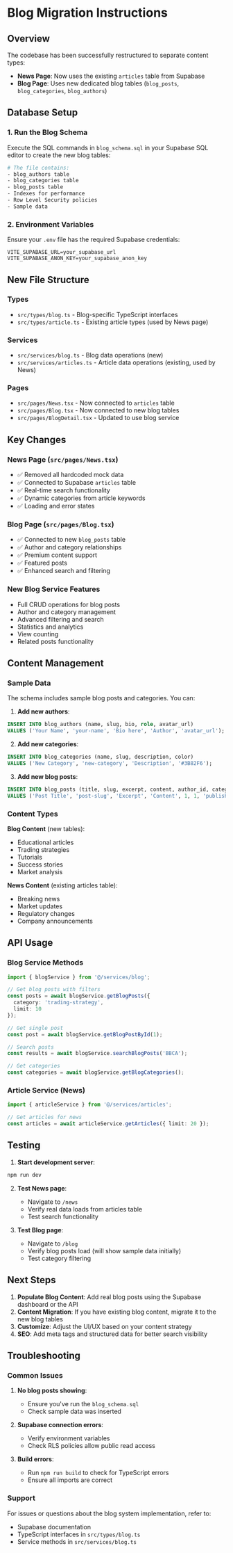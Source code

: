 # Blog Migration Instructions

## Overview

The codebase has been successfully restructured to separate content types:

- **News Page**: Now uses the existing `articles` table from Supabase
- **Blog Page**: Uses new dedicated blog tables (`blog_posts`, `blog_categories`, `blog_authors`)

## Database Setup

### 1. Run the Blog Schema

Execute the SQL commands in `blog_schema.sql` in your Supabase SQL editor to create the new blog tables:

```bash
# The file contains:
- blog_authors table
- blog_categories table  
- blog_posts table
- Indexes for performance
- Row Level Security policies
- Sample data
```

### 2. Environment Variables

Ensure your `.env` file has the required Supabase credentials:

```env
VITE_SUPABASE_URL=your_supabase_url
VITE_SUPABASE_ANON_KEY=your_supabase_anon_key
```

## New File Structure

### Types
- `src/types/blog.ts` - Blog-specific TypeScript interfaces
- `src/types/article.ts` - Existing article types (used by News page)

### Services
- `src/services/blog.ts` - Blog data operations (new)
- `src/services/articles.ts` - Article data operations (existing, used by News)

### Pages
- `src/pages/News.tsx` - Now connected to `articles` table
- `src/pages/Blog.tsx` - Now connected to new blog tables
- `src/pages/BlogDetail.tsx` - Updated to use blog service

## Key Changes

### News Page (`src/pages/News.tsx`)
- ✅ Removed all hardcoded mock data
- ✅ Connected to Supabase `articles` table
- ✅ Real-time search functionality
- ✅ Dynamic categories from article keywords
- ✅ Loading and error states

### Blog Page (`src/pages/Blog.tsx`)
- ✅ Connected to new `blog_posts` table
- ✅ Author and category relationships
- ✅ Premium content support
- ✅ Featured posts
- ✅ Enhanced search and filtering

### New Blog Service Features
- Full CRUD operations for blog posts
- Author and category management
- Advanced filtering and search
- Statistics and analytics
- View counting
- Related posts functionality

## Content Management

### Sample Data

The schema includes sample blog posts and categories. You can:

1. **Add new authors**:
```sql
INSERT INTO blog_authors (name, slug, bio, role, avatar_url) 
VALUES ('Your Name', 'your-name', 'Bio here', 'Author', 'avatar_url');
```

2. **Add new categories**:
```sql
INSERT INTO blog_categories (name, slug, description, color) 
VALUES ('New Category', 'new-category', 'Description', '#3B82F6');
```

3. **Add new blog posts**:
```sql
INSERT INTO blog_posts (title, slug, excerpt, content, author_id, category_id, status, published_at) 
VALUES ('Post Title', 'post-slug', 'Excerpt', 'Content', 1, 1, 'published', NOW());
```

### Content Types

**Blog Content** (new tables):
- Educational articles
- Trading strategies  
- Tutorials
- Success stories
- Market analysis

**News Content** (existing articles table):
- Breaking news
- Market updates
- Regulatory changes
- Company announcements

## API Usage

### Blog Service Methods

```typescript
import { blogService } from '@/services/blog';

// Get blog posts with filters
const posts = await blogService.getBlogPosts({
  category: 'trading-strategy',
  limit: 10
});

// Get single post
const post = await blogService.getBlogPostById(1);

// Search posts
const results = await blogService.searchBlogPosts('BBCA');

// Get categories
const categories = await blogService.getBlogCategories();
```

### Article Service (News)

```typescript
import { articleService } from '@/services/articles';

// Get articles for news
const articles = await articleService.getArticles({ limit: 20 });
```

## Testing

1. **Start development server**:
```bash
npm run dev
```

2. **Test News page**:
   - Navigate to `/news`
   - Verify real data loads from articles table
   - Test search functionality

3. **Test Blog page**:
   - Navigate to `/blog`  
   - Verify blog posts load (will show sample data initially)
   - Test category filtering

## Next Steps

1. **Populate Blog Content**: Add real blog posts using the Supabase dashboard or the API
2. **Content Migration**: If you have existing blog content, migrate it to the new blog tables
3. **Customize**: Adjust the UI/UX based on your content strategy
4. **SEO**: Add meta tags and structured data for better search visibility

## Troubleshooting

### Common Issues

1. **No blog posts showing**: 
   - Ensure you've run the `blog_schema.sql`
   - Check sample data was inserted

2. **Supabase connection errors**:
   - Verify environment variables
   - Check RLS policies allow public read access

3. **Build errors**:
   - Run `npm run build` to check for TypeScript errors
   - Ensure all imports are correct

### Support

For issues or questions about the blog system implementation, refer to:
- Supabase documentation
- TypeScript interfaces in `src/types/blog.ts`
- Service methods in `src/services/blog.ts`